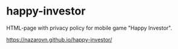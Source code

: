 # happy-investor
HTML-page with privacy policy for mobile game "Happy Investor".

https://nazarovn.github.io/happy-investor/
